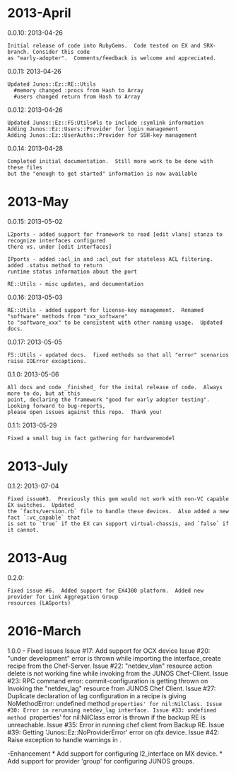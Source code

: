 # 2013-April

  0.0.10: 2013-04-26
  
    Initial release of code into RubyGems.  Code tested on EX and SRX-branch. Consider this code
    as "early-adopter".  Comments/feedback is welcome and appreciated.

  0.0.11: 2013-04-26
  
    Updated Junos::Ez::RE::Utils
      #memory changed :procs from Hash to Array  
      #users changed return from Hash to Array
    
  0.0.12: 2013-04-26
  
    Updated Junos::Ez::FS:Utils#ls to include :symlink information
    Adding Junos::Ez::Users::Provider for login management
    Adding Junos::Ez::UserAuths::Provider for SSH-key management
    
  0.0.14: 2013-04-28
  
    Completed initial documentation.  Still more work to be done with these files
    but the "enough to get started" information is now available
    
# 2013-May    

  0.0.15: 2013-05-02
  
    L2ports - added support for framework to read [edit vlans] stanza to recognize interfaces configured
    there vs. under [edit interfaces]
    
    IPports - added :acl_in and :acl_out for stateless ACL filtering.  added .status method to return
    runtime status information about the port
    
    RE::Utils - misc updates, and documentation

  0.0.16: 2013-05-03
  
    RE::Utils - added support for license-key management.  Renamed "software" methods from "xxx_software"
    to "software_xxx" to be consistent with other naming usage.  Updated docs.
  
  0.0.17: 2013-05-05
  
    FS::Utils - updated docs.  fixed methods so that all "error" scenarios raise IOError excaptions.
  
  0.1.0: 2013-05-06
  
    All docs and code _finished_ for the inital release of code.  Always more to do, but at this
    point, declaring the framework "good for early adopter testing".  Looking forward to bug-reports,
    please open issues against this repo.  Thank you!
    
  0.1.1: 2013-05-29
  
    Fixed a small bug in fact gathering for hardwaremodel
  
# 2013-July

  0.1.2: 2013-07-04
  
    Fixed issue#3.  Previously this gem would not work with non-VC capable EX switches.  Updated
    the `facts/version.rb` file to handle these devices.  Also added a new fact `:vc_capable` that
    is set to `true` if the EX can support virtual-chassis, and `false` if it cannot.

# 2013-Aug

  0.2.0: 
  
    Fixed issue #6.  Added support for EX4300 platform.  Added new provider for Link Aggregation Group
    resources (LAGports)

# 2016-March
  
  1.0.0 
    - Fixed issues 
      Issue #17: Add support for OCX device 
      Issue #20: "under development" error is thrown while importing the interface_create recipe from the Chef-Server.
      Issue #22: "netdev_vlan" resource action delete is not working fine while invoking from the JUNOS Chef-Client.
      Issue #23: RPC command error: commit-configuration is getting thrown on Invoking the "netdev_lag" resource from 
                 JUNOS Chef Client.
      Issue #27: Duplicate declaration of lag configuration in a recipe is giving NoMethodError: undefined method 
                 `properties' for nil:NilClass.
      Issue #30: Error in rerunning netdev_lag interface.
      Issue #33: undefined method `properties' for nil:NilClass error is thrown if the backup RE is unreachable.
      Issue #35: Error in running chef client from Backup RE.
      Issue #39: Getting 'Junos::Ez::NoProviderError' error on qfx device.
      Issue #42: Raise exception to handle warnings in <error-severity>.

   -Enhancement
      * Add support for configuring l2_interface on MX device.
      * Add support for provider 'group' for configuring JUNOS groups. 
